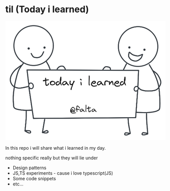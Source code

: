 # til (Today i learned)

![cover_image](./assets/cover.png)

In this repo i will share what i learned in my day.

nothing specific really but they will lie under

* Design patterns
* JS,TS experiments - cause i love typescript(JS)
* Some code snippets
* etc...
